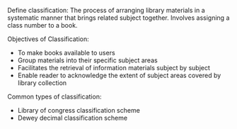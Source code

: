 Define classification:
The process of arranging library materials in a systematic manner that brings related subject together. Involves assigning a class number to a book. 

Objectives of Classification:
- To make books available to users
- Group materials into their specific subject areas
- Facilitates the retrieval of information materials subject by subject
- Enable reader to acknowledge the extent of subject areas covered by library collection

Common types of classification:
- Library of congress classification scheme
- Dewey decimal classification scheme